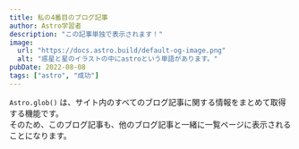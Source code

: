 ```yaml
---
title: 私の4番目のブログ記事
author: Astro学習者
description: "この記事単独で表示されます！"
image:
  url: "https://docs.astro.build/default-og-image.png"
  alt: "惑星と星のイラストの中にastroという単語があります。"
pubDate: 2022-08-08
tags: ["astro", "成功"]
---
```

`Astro.glob()` は、サイト内のすべてのブログ記事に関する情報をまとめて取得する機能です。<br>
そのため、このブログ記事も、他のブログ記事と一緒に一覧ページに表示されることになります。